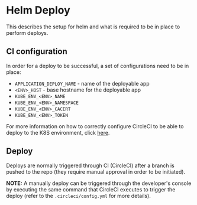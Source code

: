 # Helm Deploy

This describes the setup for helm and what is required to be in place to perform deploys.

## CI configuration

In order for a deploy to be successful, a set of configurations need to be in place:

* `APPLICATION_DEPLOY_NAME` - name of the deployable app
* `<ENV>_HOST` - base hostname for the deployable app
* `KUBE_ENV_<ENV>_NAME`
* `KUBE_ENV_<ENV>_NAMESPACE`
* `KUBE_ENV_<ENV>_CACERT`
* `KUBE_ENV_<ENV>_TOKEN`

For more information on how to correctly configure CircleCI to be able to deploy to the K8S environment, click [here](https://ministryofjustice.github.io/cloud-platform-user-docs/02-deploying-an-app/004-use-circleci-to-upgrade-app/#add-variables-to-circleci).

## Deploy

Deploys are normally triggered through CI (CircleCI) after a branch is pushed to the repo (they require manual approval in order to be initiated).

**NOTE:** A manually deploy can be triggered through the developer's console by executing the same command that CircleCI executes to trigger the deploy (refer to the `.circleci/config.yml` for more details).


